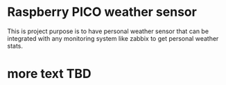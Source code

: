 # Raspberry PICO weather sensor
This is project purpose is to have personal weather sensor that can be integrated with any monitoring system like zabbix to get personal weather stats.

# more text TBD
